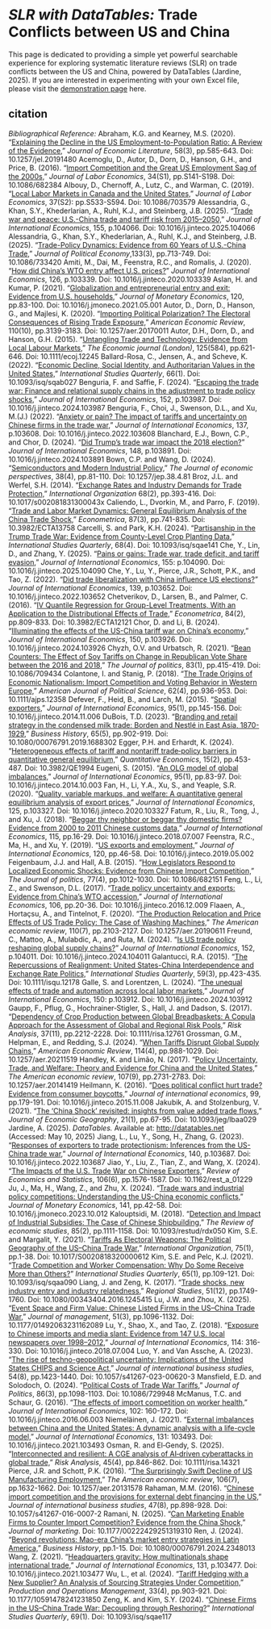 # <em>SLR with DataTables:</em> Trade Conflicts between US and China
This page is dedicated to providing a simple yet powerful searchable experience for exploring systematic literature reviews (SLR) on trade conflicts between the US and China, powered by DataTables (Jardine, 2025).  If you are interested in experimenting with your own Excel file, please visit the <a href="/slr/datatables" target="_blank" rel="noopener noreferrer">demonstration page</a> here.

## citation
<em>Bibliographical Reference:</em>
Abraham, K.G. and Kearney, M.S.  (2020).  “<a class="analytic-link" href="pdf/Explaining the Decline in the US Employment-to-Population Ratio A Review of the Evidence.pdf" target="_blank" rel="noopener noreferrer">Explaining the Decline in the US Employment-to-Population Ratio: A Review of the Evidence,</a>”  <em>Journal of Economic Literature</em>, 58(3), pp.585-643.  Doi: 10.1257/jel.20191480
Acemoglu, D., Autor, D., Dorn, D., Hanson, G.H., and Price, B.  (2016).  “<a class="analytic-link" href="pdf/Import Competition and the Great US Employment Sag of the 2000s.pdf" target="_blank" rel="noopener noreferrer">Import Competition and the Great US Employment Sag of the 2000s,</a>”  <em>Journal of Labor Economics</em>, 34(S1), pp.S141-S198.  Doi: 10.1086/682384
Albouy, D., Chernoff, A., Lutz, C., and Warman, C.  (2019).  “<a class="analytic-link" href="pdf/Local Labor Markets in Canada and the United States.pdf" target="_blank" rel="noopener noreferrer">Local Labor Markets in Canada and the United States,</a>”  <em>Journal of Labor Economics</em>, 37(S2): pp.S533-S594.  Doi: 10.1086/703579
Alessandria, G., Khan, S.Y., Khederlarian, A., Ruhl, K.J., and Steinberg, J.B.  (2025).  “<a class="analytic-link" href="pdf/Trade war and peace U.S.-China trade and tariff risk from 2015–2050.pdf" target="_blank" rel="noopener noreferrer">Trade war and peace: U.S.-China trade and tariff risk from 2015–2050,</a>”  <em>Journal of International Economics</em>, 155, p.104066.  Doi: 10.1016/j.jinteco.2025.104066
Alessandria, G., Khan, S.Y., Khederlarian, A., Ruhl, K.J., and Steinberg, J.B.  (2025).  “<a class="analytic-link" href="pdf/Trade-Policy Dynamics Evidence from 60 Years of U.S.-China Trade May 2024.pdf" target="_blank" rel="noopener noreferrer">Trade-Policy Dynamics: Evidence from 60 Years of U.S.-China Trade,</a>”  <em>Journal of Political Economy</em>,133(3), pp.713-749.  Doi: 10.1086/733420
Amiti, M., Dai, M., Feenstra, R.C., and Romalis, J.  (2020).  “<a class="analytic-link" href="pdf/How did China's WTO entry affect U.S. prices.pdf" target="_blank" rel="noopener noreferrer">How did China’s WTO entry affect U.S. prices?</a>”  <em>Journal of International Economics</em>, 126, p.103339.  Doi: 10.1016/j.jinteco.2020.103339
Aslan, H. and Kumar, P.  (2021).  “<a class="analytic-link" href="pdf/Globalization and entrepreneurial entry and exit Evidence from U.S. households.pdf" target="_blank" rel="noopener noreferrer">Globalization and entrepreneurial entry and exit: Evidence from U.S. households,</a>”  <em>Journal of Monetary Economics</em>, 120, pp.83-100.  Doi: 10.1016/j.jmoneco.2021.05.001
Autor, D., Dorn, D., Hanson, G., and Majlesi, K.  (2020).  “<a class="analytic-link" href="pdf/Importing Political Polarization The Electoral Consequences of Rising Trade Exposure.pdf" target="_blank" rel="noopener noreferrer">Importing Political Polarization? The Electoral Consequences of Rising Trade Exposure,</a>”  <em>American Economic Review</em>, 110(10), pp.3139-3183.  Doi: 10.1257/aer.20170011
Autor, D.H., Dorn, D., and Hanson, G.H.  (2015).  “<a class="analytic-link" href="pdf/Untangling Trade and Technology Evidence from Local Labour Markets.pdf" target="_blank" rel="noopener noreferrer">Untangling Trade and Technology: Evidence from Local Labour Markets,</a>”  <em>The Economic journal (London)</em>, 125(584), pp.621-646.  Doi: 10.1111/ecoj.12245
Ballard-Rosa, C., Jensen, A., and Scheve, K.  (2022).  “<a class="analytic-link" href="pdf/Economic Decline, Social Identity, and Authoritarian Values in the United States.pdf" target="_blank" rel="noopener noreferrer">Economic Decline, Social Identity, and Authoritarian Values in the United States,</a>”  <em>International Studies Quarterly</em>, 66(1).  Doi: 10.1093/isq/sqab027
Benguria, F. and Saffie, F.  (2024).  “<a class="analytic-link" href="pdf/Escaping the trade war Finance and relational supply chains in the adjustment to trade policy shocks.pdf" target="_blank" rel="noopener noreferrer">Escaping the trade war: Finance and relational supply chains in the adjustment to trade policy shocks,</a>”  <em>Journal of International Economics</em>, 152, p.103987.  Doi: 10.1016/j.jinteco.2024.103987
Benguria, F., Choi, J., Swenson, D.L., and Xu, M.(J.)  (2022).  “<a class="analytic-link" href="pdf/Anxiety or pain The impact of tariffs and uncertainty on Chinese firms in the trade war.pdf" target="_blank" rel="noopener noreferrer">Anxiety or pain? The impact of tariffs and uncertainty on Chinese firms in the trade war,</a>”  <em>Journal of International Economics</em>, 137, p.103608.  Doi: 10.1016/j.jinteco.2022.103608
Blanchard, E.J., Bown, C.P., and Chor, D.  (2024).  “<a class="analytic-link" href="pdf/Did Trump’s trade war impact the 2018 election.pdf" target="_blank" rel="noopener noreferrer">Did Trump’s trade war impact the 2018 election?</a>”  <em>Journal of International Economics</em>, 148, p.103891.  Doi: 10.1016/j.jinteco.2024.103891
Bown, C.P. and Wang, D.  (2024).  “<a class="analytic-link" href="pdf/Semiconductors and Modern Industrial Policy.pdf" target="_blank" rel="noopener noreferrer">Semiconductors and Modern Industrial Policy,</a>”  <em>The Journal of economic perspectives</em>, 38(4), pp.81-110.  Doi: 10.1257/jep.38.4.81
Broz, J.L. and Werfel, S.H.  (2014).  “<a class="analytic-link" href="pdf/Exchange Rates and Industry Demands for Trade Protection.pdf" target="_blank" rel="noopener noreferrer">Exchange Rates and Industry Demands for Trade Protection,</a>”  <em>International Organization</em> 68(2), pp.393-416.  Doi: 10.1017/s002081831300043x
Caliendo, L., Dvorkin, M., and Parro, F.  (2019).  “<a class="analytic-link" href="pdf/Trade and Labor Market Dynamics General Equilibrium Analysis of the China Trade Shock.pdf" target="_blank" rel="noopener noreferrer">Trade and Labor Market Dynamics: General Equilibrium Analysis of the China Trade Shock,</a>”  <em>Econometrica</em>, 87(3), pp.741-835.  Doi: 10.3982/ECTA13758
Carcelli, S. and Park, K.H. (2024).  “<a class="analytic-link" href="pdf/Partisanship in the Trump Trade War Evidence from County-Level Crop Planting Data.pdf" target="_blank" rel="noopener noreferrer">Partisanship in the Trump Trade War: Evidence from County-Level Crop Planting Data,</a>”  <em>International Studies Quarterly</em>, 68(4).  Doi: 10.1093/isq/sqae141
Che, Y., Lin, D., and Zhang, Y.  (2025).  “<a class="analytic-link" href="pdf/Pains or gains Trade war, trade deficit, and tariff evasion.pdf" target="_blank" rel="noopener noreferrer">Pains or gains: Trade war, trade deficit, and tariff evasion,</a>”  <em>Journal of International Economics</em>, 155: p.104090.  Doi: 10.1016/j.jinteco.2025.104090
Che, Y., Lu, Y., Pierce, J.R., Schott, P.K., and Tao, Z.  (2022).  “<a class="analytic-link" href="pdf/Did trade liberalization with China influence US elections.pdf" target="_blank" rel="noopener noreferrer">Did trade liberalization with China influence US elections?</a>”  <em>Journal of International Economics</em>, 139, p.103652.  Doi: 10.1016/j.jinteco.2022.103652
Chetverikov, D., Larsen, B., and Palmer, C.  (2016).  “<a class="analytic-link" href="pdf/IV Quantile Regression for Group-Level Treatments, With an Application to the Distributional Effects of Trade.pdf" target="_blank" rel="noopener noreferrer">IV Quantile Regression for Group-Level Treatments, With an Application to the Distributional Effects of Trade,</a>”  <em>Econometrica</em>, 84(2), pp.809-833.  Doi: 10.3982/ECTA12121
Chor, D. and Li, B.  (2024).  “<a class="analytic-link" href="pdf/Illuminating the effects of the US-China tariff war on China's economy.pdf" target="_blank" rel="noopener noreferrer">Illuminating the effects of the US-China tariff war on China’s economy,</a>”  <em>Journal of International Economics</em>, 150, p.103926.  Doi: 10.1016/j.jinteco.2024.103926
Chyzh, O.V. and Urbatsch, R.  (2021).  “<a class="analytic-link" href="pdf/Bean Counters The Effect of Soy Tariffs on Change in Republican Vote Share between the 2016 and 2018 .pdf" target="_blank" rel="noopener noreferrer">Bean Counters: The Effect of Soy Tariffs on Change in Republican Vote Share between the 2016 and 2018,</a>”  <em>The Journal of politics</em>, 83(1), pp.415-419.  Doi: 10.1086/709434
Colantone, I. and Stanig, P.  (2018).  “<a class="analytic-link" href="pdf/The Trade Origins of Economic Nationalism Import Competition and Voting Behavior in Western Europe.pdf" target="_blank" rel="noopener noreferrer">The Trade Origins of Economic Nationalism: Import Competition and Voting Behavior in Western Europe,</a>”  <em>American Journal of Political Science</em>, 62(4), pp.936-953.  Doi: 10.1111/ajps.12358
Defever, F., Heid, B., and Larch, M.  (2015).  “<a class="analytic-link" href="pdf/Spatial exporters.pdf" target="_blank" rel="noopener noreferrer">Spatial exporters,</a>”  <em>Journal of International Economics</em>, 95(1), pp.145-156.  Doi: 10.1016/j.jinteco.2014.11.006
DuBois, T.D.  (2023).  “<a class="analytic-link" href="pdf/Branding and retail strategy in the condensed milk trade Borden and Nestlé in East Asia, 1870-1929.pdf" target="_blank" rel="noopener noreferrer">Branding and retail strategy in the condensed milk trade: Borden and Nestlé in East Asia, 1870-1929,</a>”  <em>Business History</em>, 65(5), pp.902-919.  Doi: 10.1080/00076791.2019.1688302
Egger, P.H. and Erhardt, K.  (2024).  “<a class="analytic-link" href="pdf/Heterogeneous effects of tariff and nontariff trade‐policy barriers in quantitative general equilibrium.pdf" target="_blank" rel="noopener noreferrer">Heterogeneous effects of tariff and nontariff trade‐policy barriers in quantitative general equilibrium,</a>”  <em>Quantitative Economics</em>, 15(2), pp.453-487.  Doi: 10.3982/QE1994
Eugeni, S. (2015).  “<a class="analytic-link" href="pdf/An OLG model of global imbalances.pdf" target="_blank" rel="noopener noreferrer">An OLG model of global imbalances,</a>”  <em>Journal of International Economics</em>, 95(1), pp.83-97.  Doi: 10.1016/j.jinteco.2014.10.003
Fan, H., Li, Y.A., Xu, S., and Yeaple, S.R.  (2020).  “<a class="analytic-link" href="pdf/Quality, variable markups, and welfare A quantitative general equilibrium analysis of export prices.pdf" target="_blank" rel="noopener noreferrer">Quality, variable markups, and welfare: A quantitative general equilibrium analysis of export prices,</a>”  <em>Journal of International Economics</em>, 125, p.103327.  Doi: 10.1016/j.jinteco.2020.103327
Fatum, R., Liu, R., Tong, J., and Xu, J.  (2018).  “<a class="analytic-link" href="pdf/Beggar thy neighbor or beggar thy domestic firms Evidence from 2000 to 2011 Chinese customs data.pdf" target="_blank" rel="noopener noreferrer">Beggar thy neighbor or beggar thy domestic firms? Evidence from 2000 to 2011 Chinese customs data,</a>”  <em>Journal of International Economics</em>, 115, pp.16-29.  Doi: 10.1016/j.jinteco.2018.07.007
Feenstra, R.C., Ma, H., and Xu, Y.  (2019).  “<a class="analytic-link" href="pdf/US exports and employment.pdf" target="_blank" rel="noopener noreferrer">US exports and employment,</a>”  <em>Journal of International Economics</em>, 120, pp.46-58.  Doi: 10.1016/j.jinteco.2019.05.002
Feigenbaum, J.J. and Hall, A.B.  (2015).  “<a class="analytic-link" href="pdf/How Legislators Respond to Localized Economic Shocks Evidence from Chinese Import Competition.pdf" target="_blank" rel="noopener noreferrer">How Legislators Respond to Localized Economic Shocks: Evidence from Chinese Import Competition,</a>”  <em>The Journal of politics</em>, 77(4), pp.1012-1030.  Doi: 10.1086/682151
Feng, L., Li, Z., and Swenson, D.L.  (2017).  “<a class="analytic-link" href="pdf/Trade policy uncertainty and exports Evidence from China's WTO accession.pdf" target="_blank" rel="noopener noreferrer">Trade policy uncertainty and exports: Evidence from China’s WTO accession,</a>”  <em>Journal of International Economics</em>, 106, pp.20-36.  Doi: 10.1016/j.jinteco.2016.12.009
Flaaen, A., Hortaçsu, A., and Tintelnot, F.  (2020).  “<a class="analytic-link" href="pdf/The Production Relocation and Price Effects of US Trade Policy The Case of Washing Machines.pdf" target="_blank" rel="noopener noreferrer">The Production Relocation and Price Effects of US Trade Policy: The Case of Washing Machines,</a>”  <em>The American economic review</em>, 110(7), pp.2103-2127.  Doi: 10.1257/aer.20190611
Freund, C., Mattoo, A., Mulabdic, A., and Ruta, M.  (2024).  “<a class="analytic-link" href="pdf/Is US trade policy reshaping global supply chains.pdf" target="_blank" rel="noopener noreferrer">Is US trade policy reshaping global supply chains?</a>”  <em>Journal of International Economics</em>, 152, p.104011.  Doi: 10.1016/j.jinteco.2024.104011
Galantucci, R.A.  (2015).  “<a class="analytic-link" href="pdf/The Repercussions of Realignment United States-China Interdependence and Exchange Rate Politics.pdf" target="_blank" rel="noopener noreferrer">The Repercussions of Realignment: United States-China Interdependence and Exchange Rate Politics,</a>”  <em>International Studies Quarterly</em>, 59(3), pp.423-435.  Doi: 10.1111/isqu.12178
Galle, S. and Lorentzen, L.  (2024).  “<a class="analytic-link" href="pdf/The unequal effects of trade and automation across local labor markets.pdf" target="_blank" rel="noopener noreferrer">The unequal effects of trade and automation across local labor markets,</a>”  <em>Journal of International Economics</em>, 150: p.103912.  Doi: 10.1016/j.jinteco.2024.103912
Gaupp, F., Pflug, G., Hochrainer‐Stigler, S., Hall, J. and Dadson, S.  (2017).  “<a class="analytic-link" href="pdf/Dependency of Crop Production between Global Breadbaskets A Copula Approach for the Assessment of Global and Regional Risk Pools.pdf" target="_blank" rel="noopener noreferrer">Dependency of Crop Production between Global Breadbaskets: A Copula Approach for the Assessment of Global and Regional Risk Pools,</a>”  <em>Risk Analysis</em>, 37(11), pp.2212-2228.  Doi: 10.1111/risa.12761
Grossman, G.M., Helpman, E., and Redding, S.J.  (2024).  “<a class="analytic-link" href="pdf/When Tariffs Disrupt Global Supply Chains.pdf" target="_blank" rel="noopener noreferrer">When Tariffs Disrupt Global Supply Chains,</a>”  <em>American Economic Review</em>, 114(4), pp.988-1029.  Doi: 10.1257/aer.20211519
Handley, K. and Limão, N.  (2017).  “<a class="analytic-link" href="pdf/Policy Uncertainty, Trade, and Welfare Theory and Evidence for China and the United States.pdf" target="_blank" rel="noopener noreferrer">Policy Uncertainty, Trade, and Welfare: Theory and Evidence for China and the United States,</a>”  <em>The American economic review</em>, 107(9), pp.2731-2783.  Doi: 10.1257/aer.20141419
Heilmann, K.  (2016).  “<a class="analytic-link" href="pdf/Does political conflict hurt trade Evidence from consumer boycotts.pdf" target="_blank" rel="noopener noreferrer">Does political conflict hurt trade? Evidence from consumer boycotts,</a>”  <em>Journal of international economics</em>, 99, pp.179-191.  Doi: 10.1016/j.jinteco.2015.11.008
Jakubik, A. and Stolzenburg, V.  (2021).  “<a class="analytic-link" href="pdf/The ‘China Shock’ revisited insights from value added trade flows.pdf" target="_blank" rel="noopener noreferrer">The ‘China Shock’ revisited: insights from value added trade flows,</a>”  <em>Journal of Economic Geography</em>, 21(1), pp.67-95.  Doi: 10.1093/jeg/lbaa029
Jardine, A.  (2025).  <em>DataTables.</em>  Available at: <a class="analytic-link" href="http://datatables.net" target="_blank" rel="noopener noreferrer">http://datatables.net</a> (Accessed: May 10, 2025)
Jiang, L., Lu, Y., Song, H., Zhang, G.  (2023).  “<a class="analytic-link" href="pdf/Responses of exporters to trade protectionism Inferences from the US-China trade war.pdf" target="_blank" rel="noopener noreferrer">Responses of exporters to trade protectionism: Inferences from the US-China trade war,</a>”  <em>Journal of International Economics</em>, 140, p.103687.  Doi: 10.1016/j.jinteco.2022.103687
Jiao, Y., Liu, Z., Tian, Z., and Wang, X.  (2024).  “<a class="analytic-link" href="pdf/The Impacts of the U.S. Trade War on Chinese Exporters.pdf" target="_blank" rel="noopener noreferrer">The Impacts of the U.S. Trade War on Chinese Exporters,</a>”  <em>Review of Economics and Statistics</em>, 106(6), pp.1576-1587.  Doi: 10.1162/rest_a_01229
Ju, J., Ma, H., Wang, Z., and Zhu, X.  (2024).  “<a class="analytic-link" href="pdf/Trade wars and industrial policy competitions Understanding the US-China economic conflicts.pdf" target="_blank" rel="noopener noreferrer">Trade wars and industrial policy competitions: Understanding the US-China economic conflicts,</a>”  <em>Journal of Monetary Economics</em>, 141, pp.42-58.  Doi: 10.1016/j.jmoneco.2023.10.012
Kalouptsidi, M.  (2018).  “<a class="analytic-link" href="pdf/Detection and Impact of Industrial Subsidies The Case of Chinese Shipbuilding.pdf" target="_blank" rel="noopener noreferrer">Detection and Impact of Industrial Subsidies: The Case of Chinese Shipbuilding,</a>”  <em>The Review of economic studies</em>, 85(2), pp.1111-1158.  Doi: 10.1093/restud/rdx050
Kim, S.E. and Margalit, Y.  (2021).  “<a class="analytic-link" href="pdf/Tariffs As Electoral Weapons The Political Geography of the US-China Trade War.pdf" target="_blank" rel="noopener noreferrer">Tariffs As Electoral Weapons: The Political Geography of the US–China Trade War,</a>”  <em>International Organization</em>, 75(1), pp.1-38.  Doi: 10.1017/S0020818320000612
Kim, S.E. and Pelc, K.J.  (2021).  “<a class="analytic-link" href="pdf/Trade Competition and Worker Compensation Why Do Some Receive More than Others?.pdf" target="_blank" rel="noopener noreferrer">Trade Competition and Worker Compensation: Why Do Some Receive More than Others?</a>”  <em>International Studies Quarterly</em>, 65(1), pp.109-121.  Doi: 10.1093/isq/sqaa090
Liang, J. and Zeng, K.  (2017).  “<a class="analytic-link" href="pdf/Trade shocks  new industry entry and industry relatedness.pdf" target="_blank" rel="noopener noreferrer">Trade shocks, new industry entry and industry relatedness,</a>”  <em>Regional Studies</em>, 51(12), pp.1749-1760.  Doi: 10.1080/00343404.2016.1245415
Lu, J.W. and Zhou, X.  (2025).  “<a class="analytic-link" href="pdf/Event Space and Firm Value Chinese Listed Firms in the US–China Trade War.pdf" target="_blank" rel="noopener noreferrer">Event Space and Firm Value: Chinese Listed Firms in the US–China Trade War,</a>”  <em>Journal of management</em>, 51(3), pp.1096-1132.  Doi: 10.1177/01492063231162089
Lu, Y., Shao, X., and Tao, Z.  (2018).  “<a class="analytic-link" href="pdf/Exposure to Chinese imports and media slant Evidence from 147 U.S. local newspapers over 1998–2012.pdf" target="_blank" rel="noopener noreferrer">Exposure to Chinese imports and media slant: Evidence from 147 U.S. local newspapers over 1998–2012,</a>”  <em>Journal of International Economics</em>, 114: 316-330.  Doi: 10.1016/j.jinteco.2018.07.004
Luo, Y. and Van Assche, A.  (2023).  “<a class="analytic-link" href="pdf/The rise of techno-geopolitical uncertainty Implications of the United States CHIPS and Science Act The rise of techno-geopolitical uncertainty.pdf" target="_blank" rel="noopener noreferrer">The rise of techno-geopolitical uncertainty: Implications of the United States CHIPS and Science Act,</a>”  <em>Journal of international business studies</em>, 54(8), pp.1423-1440.  Doi: 10.1057/s41267-023-00620-3
Mansfield, E.D. and Solodoch, O.  (2024).  “<a class="analytic-link" href="pdf/Political Costs of Trade War Tariffs.pdf" target="_blank" rel="noopener noreferrer">Political Costs of Trade War Tariffs,</a>”  <em>Journal of Politics</em>, 86(3), pp.1098-1103.  Doi: 10.1086/729948
McManus, T.C. and Schaur, G.  (2016).  “<a class="analytic-link" href="pdf/The effects of import competition on worker health.pdf" target="_blank" rel="noopener noreferrer">The effects of import competition on worker health,</a>”  <em>Journal of International Economics</em>, 102: 160-172.  Doi: 10.1016/j.jinteco.2016.06.003
Niemeläinen, J.  (2021).  “<a class="analytic-link" href="pdf/External imbalances between China and the United States A dynamic analysis with a life-cycle model.pdf" target="_blank" rel="noopener noreferrer">External imbalances between China and the United States: A dynamic analysis with a life-cycle model,</a>”  <em>Journal of International Economics</em>, 131: 103493.  Doi: 10.1016/j.jinteco.2021.103493
Osman, R. and El‐Gendy, S.  (2025).  “<a class="analytic-link" href="pdf/Interconnected and resilient A CGE analysis of AI‐driven cyberattacks in global trade.pdf" target="_blank" rel="noopener noreferrer">Interconnected and resilient: A CGE analysis of AI‐driven cyberattacks in global trade,</a>”  <em>Risk Analysis</em>, 45(4), pp.846-862.  Doi: 10.1111/risa.14321
Pierce, J.R. and Schott, P.K.  (2016).  “<a class="analytic-link" href="pdf/The Surprisingly Swift Decline of US Manufacturing Employment.pdf" target="_blank" rel="noopener noreferrer">The Surprisingly Swift Decline of US Manufacturing Employment,</a>”  <em>The American economic review</em>, 106(7), pp.1632-1662.  Doi: 10.1257/aer.20131578
Rahaman, M.M.  (2016).  “<a class="analytic-link" href="pdf/Chinese import competition and the provisions for external debt financing in the US.pdf" target="_blank" rel="noopener noreferrer">Chinese import competition and the provisions for external debt financing in the US,</a>”  <em>Journal of international business studies</em>, 47(8), pp.898-928.  Doi: 10.1057/s41267-016-0007-2
Ramani, N.  (2025).  “<a class="analytic-link" href="pdf/Can Marketing Enable Firms to Counter Import Competition Evidence from the China Shock.pdf" target="_blank" rel="noopener noreferrer">Can Marketing Enable Firms to Counter Import Competition? Evidence from the China Shock,</a>”  <em>Journal of marketing</em>.  Doi: 10.1177/00222429251319310
Ren, J.  (2024).  “<a class="analytic-link" href="pdf/Beyond revolutions Mao-era China’s market entry strategies in Latin America.pdf" target="_blank" rel="noopener noreferrer">Beyond revolutions: Mao-era China’s market entry strategies in Latin America,</a>”  <em>Business History</em>, pp.1-15.  Doi: 10.1080/00076791.2024.2348013
Wang, Z.  (2021).  “<a class="analytic-link" href="pdf/Headquarters gravity How multinationals shape international trade.pdf" target="_blank" rel="noopener noreferrer">Headquarters gravity: How multinationals shape international trade,</a>”  <em>Journal of International Economics</em>, 131, p.103477.  Doi: 10.1016/j.jinteco.2021.103477
Wu, L., et al. (2024).  “<a class="analytic-link" href="pdf/Tariff Hedging with a New Supplier An Analysis of Sourcing Strategies Under Competition.pdf" target="_blank" rel="noopener noreferrer">Tariff Hedging with a New Supplier? An Analysis of Sourcing Strategies Under Competition,</a>”  <em>Production and Operations Management</em>, 33(4), pp.903-921.  Doi: 10.1177/10591478241231850
Zeng, K. and Kim, S.Y.  (2024).  “<a class="analytic-link" href="pdf/Chinese Firms in the US–China Trade War Decoupling through Reshoring.pdf" target="_blank" rel="noopener noreferrer">Chinese Firms in the US–China Trade War: Decoupling through Reshoring?</a>”  <em>International Studies Quarterly</em>, 69(1).  Doi: 10.1093/isq/sqae117

